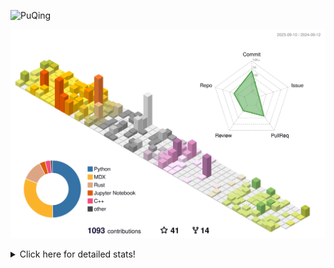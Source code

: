 ![PuQing](https://user-images.githubusercontent.com/27223114/171565019-9a56fae6-b08b-421f-99db-7e830da42371.png)

![](./profile-3d-contrib/profile-season-animate.svg)

<details>
<summary>Click here for detailed stats!</summary>

<!--START_SECTION:waka-->
![Lines of code](https://img.shields.io/badge/From%20Hello%20World%20I%27ve%20Written-1.4%20million%20lines%20of%20code-blue)

**🐱 My GitHub Data** 

> 📦 401.6 kB Used in GitHub's Storage 
 > 
> 🏆 505 Contributions in the Year 2024
 > 
> 🚫 Not Opted to Hire
 > 
> 📜 55 Public Repositories 
 > 
> 🔑 29 Private Repositories 
 > 
**I'm an Early 🐤** 

```text
🌞 Morning                449 commits         █░░░░░░░░░░░░░░░░░░░░░░░░   05.83 % 
🌆 Daytime                3454 commits        ███████████░░░░░░░░░░░░░░   44.85 % 
🌃 Evening                1779 commits        ██████░░░░░░░░░░░░░░░░░░░   23.10 % 
🌙 Night                  2019 commits        ███████░░░░░░░░░░░░░░░░░░   26.22 % 
```


📊 **This Week I Spent My Time On** 

```text
💬 Programming Languages: 
Browsing                 15 hrs 23 mins      ███████████░░░░░░░░░░░░░░   43.49 % 
GitHubing                4 hrs 38 mins       ███░░░░░░░░░░░░░░░░░░░░░░   13.10 % 
Searching                3 hrs 7 mins        ██░░░░░░░░░░░░░░░░░░░░░░░   08.81 % 
Python                   2 hrs 47 mins       ██░░░░░░░░░░░░░░░░░░░░░░░   07.88 % 
CLI                      2 hrs 12 mins       ██░░░░░░░░░░░░░░░░░░░░░░░   06.24 % 

🔥 Editors: 
Chrome                   26 hrs 55 mins      ███████████████████░░░░░░   76.08 % 
VS Code                  4 hrs 52 mins       ███░░░░░░░░░░░░░░░░░░░░░░   13.79 % 
fish                     2 hrs 12 mins       ██░░░░░░░░░░░░░░░░░░░░░░░   06.24 % 
Obsidian                 1 hr 22 mins        █░░░░░░░░░░░░░░░░░░░░░░░░   03.90 % 

💻 Operating System: 
Mac                      30 hrs 31 mins      ██████████████████████░░░   86.25 % 
WSL                      4 hrs 29 mins       ███░░░░░░░░░░░░░░░░░░░░░░   12.67 % 
Linux                    22 mins             ░░░░░░░░░░░░░░░░░░░░░░░░░   01.08 % 
```


<!--END_SECTION:waka-->
</details>
